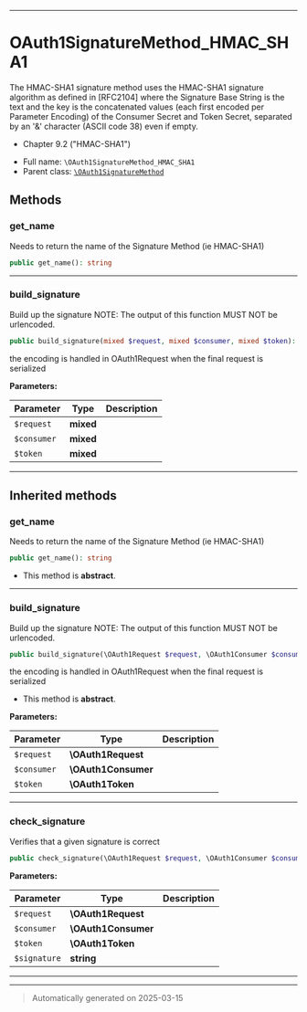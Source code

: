 ***

# OAuth1SignatureMethod_HMAC_SHA1

The HMAC-SHA1 signature method uses the HMAC-SHA1 signature algorithm as defined in [RFC2104]
where the Signature Base String is the text and the key is the concatenated values (each first
encoded per Parameter Encoding) of the Consumer Secret and Token Secret, separated by an '&'
character (ASCII code 38) even if empty.

- Chapter 9.2 ("HMAC-SHA1")

* Full name: `\OAuth1SignatureMethod_HMAC_SHA1`
* Parent class: [`\OAuth1SignatureMethod`](./OAuth1SignatureMethod.md)




## Methods


### get_name

Needs to return the name of the Signature Method (ie HMAC-SHA1)

```php
public get_name(): string
```












***

### build_signature

Build up the signature
NOTE: The output of this function MUST NOT be urlencoded.

```php
public build_signature(mixed $request, mixed $consumer, mixed $token): string
```

the encoding is handled in OAuth1Request when the final
request is serialized






**Parameters:**

| Parameter | Type | Description |
|-----------|------|-------------|
| `$request` | **mixed** |  |
| `$consumer` | **mixed** |  |
| `$token` | **mixed** |  |





***


## Inherited methods


### get_name

Needs to return the name of the Signature Method (ie HMAC-SHA1)

```php
public get_name(): string
```




* This method is **abstract**.







***

### build_signature

Build up the signature
NOTE: The output of this function MUST NOT be urlencoded.

```php
public build_signature(\OAuth1Request $request, \OAuth1Consumer $consumer, \OAuth1Token $token): string
```

the encoding is handled in OAuth1Request when the final
request is serialized


* This method is **abstract**.



**Parameters:**

| Parameter | Type | Description |
|-----------|------|-------------|
| `$request` | **\OAuth1Request** |  |
| `$consumer` | **\OAuth1Consumer** |  |
| `$token` | **\OAuth1Token** |  |





***

### check_signature

Verifies that a given signature is correct

```php
public check_signature(\OAuth1Request $request, \OAuth1Consumer $consumer, \OAuth1Token $token, string $signature): bool
```








**Parameters:**

| Parameter | Type | Description |
|-----------|------|-------------|
| `$request` | **\OAuth1Request** |  |
| `$consumer` | **\OAuth1Consumer** |  |
| `$token` | **\OAuth1Token** |  |
| `$signature` | **string** |  |





***


***
> Automatically generated on 2025-03-15

